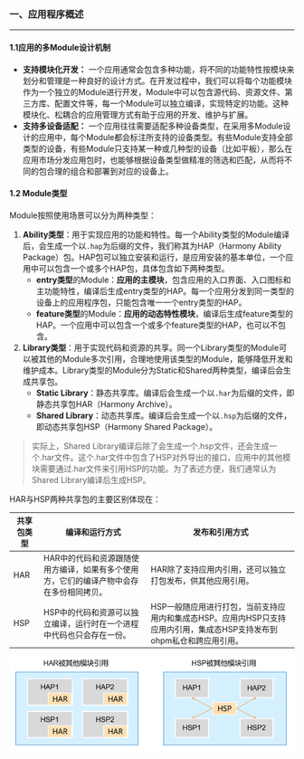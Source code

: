 ### 一、应用程序概述

---

#### 1.1应用的多Module设计机制

- **支持模块化开发：** 一个应用通常会包含多种功能，将不同的功能特性按模块来划分和管理是一种良好的设计方式。在开发过程中，我们可以将每个功能模块作为一个独立的Module进行开发，Module中可以包含源代码、资源文件、第三方库、配置文件等，每一个Module可以独立编译，实现特定的功能。这种模块化、松耦合的应用管理方式有助于应用的开发、维护与扩展。
- **支持多设备适配：** 一个应用往往需要适配多种设备类型，在采用多Module设计的应用中，每个Module都会标注所支持的设备类型。有些Module支持全部类型的设备，有些Module只支持某一种或几种型的设备（比如平板），那么在应用市场分发应用包时，也能够根据设备类型做精准的筛选和匹配，从而将不同的包合理的组合和部署到对应的设备上。

#### 1.2 Module类型

Module按照使用场景可以分为两种类型：

1. **Ability类型**：用于实现应用的功能和特性。每一个Ability类型的Module编译后，会生成一个以`.hap`为后缀的文件，我们称其为HAP（Harmony Ability Package）包。HAP包可以独立安装和运行，是应用安装的基本单位，一个应用中可以包含一个或多个HAP包，具体包含如下两种类型。
   - **entry类型**的Module：**应用的主模块**，包含应用的入口界面、入口图标和主功能特性，编译后生成entry类型的HAP。每一个应用分发到同一类型的设备上的应用程序包，只能包含唯一一个entry类型的HAP。
   - **feature类型**的Module：**应用的动态特性模块**，编译后生成feature类型的HAP。一个应用中可以包含一个或多个feature类型的HAP，也可以不包含。
2. **Library类型**：用于实现代码和资源的共享。同一个Library类型的Module可以被其他的Module多次引用，合理地使用该类型的Module，能够降低开发和维护成本。Library类型的Module分为Static和Shared两种类型，编译后会生成共享包。
   - **Static Library**：静态共享库。编译后会生成一个以`.har`为后缀的文件，即静态共享包HAR（Harmony Archive）。
   - **Shared Library**：动态共享库。编译后会生成一个以`.hsp`为后缀的文件，即动态共享包HSP（Harmony Shared Package）。

>实际上，Shared Library编译后除了会生成一个.hsp文件，还会生成一个.har文件。这个.har文件中包含了HSP对外导出的接口，应用中的其他模块需要通过.har文件来引用HSP的功能。为了表述方便，我们通常认为Shared Library编译后生成HSP。

HAR与HSP两种共享包的主要区别体现在：

| 共享包类型 | 编译和运行方式                                               | 发布和引用方式                                               |
| ---------- | ------------------------------------------------------------ | ------------------------------------------------------------ |
| HAR        | HAR中的代码和资源跟随使用方编译，如果有多个使用方，它们的编译产物中会存在多份相同拷贝。 | HAR除了支持应用内引用，还可以独立打包发布，供其他应用引用。  |
| HSP        | HSP中的代码和资源可以独立编译，运行时在一个进程中代码也只会存在一份。 | HSP一般随应用进行打包，当前支持应用内和集成态HSP。应用内HSP只支持应用内引用，集成态HSP支持发布到ohpm私仓和跨应用引用。 |

![img](img/1.png)













































































